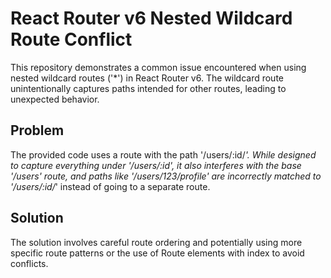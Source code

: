 # React Router v6 Nested Wildcard Route Conflict

This repository demonstrates a common issue encountered when using nested wildcard routes ('*') in React Router v6.  The wildcard route unintentionally captures paths intended for other routes, leading to unexpected behavior.

## Problem

The provided code uses a route with the path '/users/:id/*'.  While designed to capture everything under '/users/:id', it also interferes with the base '/users' route, and paths like '/users/123/profile' are incorrectly matched to '/users/:id/*' instead of going to a separate route.

## Solution

The solution involves careful route ordering and potentially using more specific route patterns or the use of Route elements with index to avoid conflicts.
